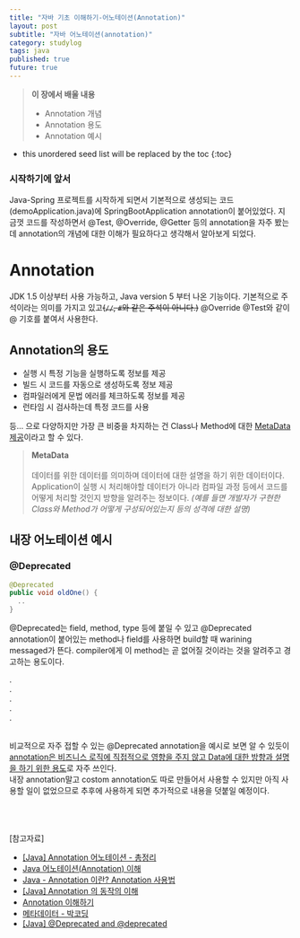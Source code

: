 ```yaml
---
title: "자바 기초 이해하기-어노테이션(Annotation)"
layout: post
subtitle: "자바 어노테이션(annotation)"
category: studylog
tags: java
published: true
future: true
---
```


> **이 장에서 배울 내용**
>
> * Annotation 개념
> * Annotation 용도
> * Annotation 예시

<!--more-->

* this unordered seed list will be replaced by the toc
{:toc}


### 시작하기에 앞서  
Java-Spring 프로젝트를 시작하게 되면서 기본적으로 생성되는 코드(demoApplication.java)에 SpringBootApplication annotation이 붙어있었다.  지금껏 코드를 작성하면서 @Test, @Override, @Getter 등의 annotation을 자주 봤는데 annotation의 개념에 대한 이해가 필요하다고 생각해서 알아보게 되었다.  



# Annotation  
JDK 1.5 이상부터 사용 가능하고, Java version 5 부터 나온 기능이다. 기본적으로 주석이라는 의미를 가지고 있고~~(`//`, `#`와 같은 주석이 아니다.)~~ @Override @Test와 같이 @ 기호를 붙여서 사용한다.



## Annotation의 용도  
- 실행 시 특정 기능을 실행하도록 정보를 제공
- 빌드 시 코드를 자동으로 생성하도록 정보 제공
- 컴파일러에게 문법 에러를 체크하도록 정보를 제공
- 런타임 시 검사하는데 특정 코드를 사용  
  
등... 으로 다양하지만 가장 큰 비중을 차지하는 건 Class나 Method에 대한 <u>MetaData 제공</u>이라고 할 수 있다.  


> **MetaData**<br/>  
데이터를 위한 데이터를 의미하며 데이터에 대한 설명을 하기 위한 데이터이다. Application이 실행 시 처리해야할 데이터가 아니라 컴파일 과정 등에서 코드를 어떻게 처리할 것인지 방향을 알려주는 정보이다. *(예를 들면 개발자가 구현한 Class와 Method가 어떻게 구성되어있는지 등의 성격에 대한 설명)*  




## 내장 어노테이션 예시  
### @Deprecated  
```java
@Deprecated
public void oldOne() {
  ..
}
```  
@Deprecated는 field, method, type 등에 붙일 수 있고 @Deprecated annotation이 붙어있는 method나 field를 사용하면 build할 때 warining messaged가 뜬다. compiler에게 이 method는 곧 없어질 것이라는 것을 알려주고 경고하는 용도이다.  



.<br/>
.<br/>
.<br/>
.<br/>
.<br/><br/>  


  
비교적으로 자주 접할 수 있는 @Deprecated annotation을 예시로 보면 알 수 있듯이 <u>annotation은 비즈니스 로직에 직접적으로 영향을 주지 않고 Data에 대한 방향과 설명을 하기 위한 용도</u>로 자주 쓰인다.    
내장 annotation말고 costom annotation도 따로 만들어서 사용할 수 있지만 아직 사용할 일이 없었으므로 추후에 사용하게 되면 추가적으로 내용을 덧붙일 예정이다.  
<br/>
<br/>
<br/>



[참고자료]<br/>
* [[Java] Annotation 어노테이션 - 총정리](https://bangu4.tistory.com/199)
* [Java 어노테이션(Annotation) 이해](https://velog.io/@flasharrow/Java-Annotation-%EC%9D%B4%ED%95%B4)
* [Java - Annotation 이란? Annotation 사용법](https://galid1.tistory.com/534)
* [[Java] Annotation 의 동작의 이해](https://vixxcode.tistory.com/264)
* [Annotation 이해하기](https://bravenamme.github.io/2021/11/10/Annotation/)
* [메타데이터 - 박코딩](https://bakcoding.github.io/csharp/csharp-006-metadata/)
* [[Java] @Deprecated and @deprecated](https://blog.leocat.kr/notes/2017/04/08/java-deprecated-and-deprecated)